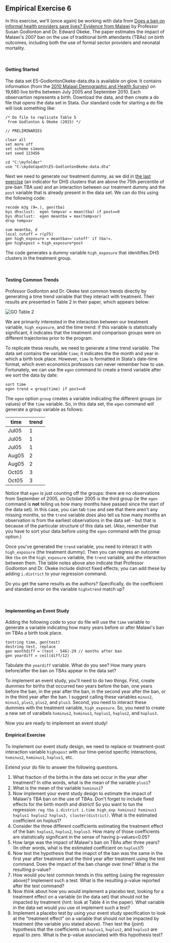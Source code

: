 ## Empirical Exercise 6  

In this exercise, we'll (once again) be working with data from 
[Does a ban on informal health providers save lives? Evidence from Malawi](https://www.ncbi.nlm.nih.gov/pmc/articles/PMC4677333/) 
by Professor Susan Godlonton and Dr. Edward Okeke.  The paper estimates the impact of Malawi's 2007 ban on the use of 
traditional birth attendants (TBAs) on birth outcomes, including both the use of formal sector providers and neonatal mortality.

<br>

#### Getting Started

The data set E5-GodlontonOkeke-data.dta is available on glow.  It contains information (from the 
[2010 Malawi Demographic and Health Survey](https://dhsprogram.com/methodology/survey/survey-display-333.cfm)) 
on 19,680 live births between July 2005 and September 2010.  Each observartion represents a birth.  Download the data, and then create 
a do file that opens the data set in Stata.  Our standard code for starting a do file will look something like:

``` 
/* Do file to replicate Table 5 
 from Godlonton & Okeke (2015) */

// PRELIMINARIES

clear all
set more off
set scheme s1mono
set seed 123456

cd "C:\myfolder"
use "C:\mydatapath\E5-GodlontonOkeke-data.dta"
```

Next we need to generate our treatment dummy, as we did in [the last exercise](https://pjakiela.github.io/ECON379/exercises/E5-DD2) (an 
indicator for DHS clusters that are above the 75th percentile of pre-ban TBA use) and 
an interaction between our treatment dummy and the `post` variable that is already present in 
the data set.  We can do this using the following code:

```
recode m3g (9=.), gen(tba)
bys dhsclust:  egen tempvar = mean(tba) if post==0
bys dhsclust:  egen meantba = max(tempvar)
drop tempvar

sum meantba, d
local cutoff = r(p75)
gen high_exposure = meantba>=`cutoff' if tba!=. 
gen highxpost = high_exposure*post
```

The code generates a dummy variable `high_exposure` that idenitifies DHS clusters in the 
treatment group.

<br>

#### Testing Common Trends  

Professor Godlonton and Dr. Okeke test common trends directly by generating a 
time trend variable that they interact with treatment.  Their results are 
presented in Table 2 in their paper, which appears below:

![GO Table 2](https://pjakiela.github.io/ECON379/exercises/E6-DD3/GO-Tab2.png)

We are primarily interested in the interaction between our treatment variable, 
`high_exposure`, and the time trend:  if this variable is statistically significant, 
it indicates that the treatment and comparison groups were on different trajectories 
prior to the program.  

To replicate these results, we need to generate a time trend variable.  The data set 
contains the variable `time`; it indicates the the month and year in which a birth 
took place. However, `time` is formatted in Stata's date-time format, which even 
economics professors can never remember how to use.  Fortunately, we can use 
the `egen` command to create a trend variable after we sort the data by date:

```
sort time
egen trend = group(time) if post==0
```

The `egen` option `group` creates a variable indicating the different groups (or values) 
of the `time` variable.  So, in this data set, the `egen` command will generate a group variable as 
follows:

time|trend
----|----
Jul05|1
Jul05|1
Jul05|1
Aug05|2
Aug05|2
Oct05|3
Oct05|3

Notice that `egen` is just counting off the groups:  there are no observations 
from September of 2005, so October 2005 is the third group (ie the `egen` command 
is **not** telling us how many months have passed since the start of the data set). In this case, 
you can tab `time` and see that there aren't any missing months, so the `trend` variable 
_does_ also tell us how many months an observation is from the earliest observations in 
the data set - but that is because of the particular structure of this data set.  (Also, 
remember that you have to sort your data before using the `egen` command with the group 
option.)

Once you've generated the `trend` variable, you need to interact it with `high_exposure` 
(the treatment dummy).  Then you can regress an outcome like `tba` on the `high_exposure` 
variable, the `trend` variable, and the interaction between them.  The table notes 
above also indicate that Professor Godlonton and Dr. Okeke include district fixed effects; 
you can add these by adding `i.district` to your regression command.

Do you get the same results as the authors?  Specifically, do the coefficient and 
standard error on the variable `highxtrend` match up?

<br>

#### Implementing an Event Study

Adding the following code 
to your do file will use the `time` variable to generate a variable indicating how 
many years before or after Malawi's ban on TBAs a birth took place.  

```
tostring time, gen(test)
destring test, replace
gen monthdiff = (test - 546)-29 // months after ban
gen yeardiff = ceil(diff/12)
```

Tabulate the `yeardiff` variable.  What do you see?  How many years before/after the ban 
on TBAs appear in the data set?

To implement an event study, you'll need to do two things.  First, create dummies for 
births that occurred two years before the ban, one years before the ban, in the year 
after the ban, in the second year after the ban, or in the third year after the ban. 
I suggest calling these variables `minus2`, `minus1`, `plus1`, `plus2`, and `plus3`. 
Second, you need to interact these dummies with the treatment variable, `high_exposure`. 
So, you need to create a new set of varaibels `hxminus2`, `hxminus1`, `hxplus1`, `hxplus2`, 
and `hxplus3.`

Now you are ready to implement an event study!

#### Empirical Exercise

To implement our event study design, we need to replace or treatment-post interaction 
variable `highxpost` with our time-period specific interactions, `hxminus2`, `hxminus1`, 
`hxplus1`, etc.  

Extend your do file to answer the following questions.

1. What fraction of the births in the data set occur in the year after treatment?  In othe words, what is the mean of the variable `plus1`?
2. What is the mean of the variable `hxminus1`?
3. Now implement your event study design to estimate the impact of Malawi's TBA ban on the use of TBAs.  Don't forget to include fixed effects for the birth month and district!  So you want to tun the regression:  `reg tba i.district i.time high_exp hxminus2 hxminus1 hxplus1 hxplus2 hxplus3, cluster(district)`.  What is the estimated coefficient on hxplus1?
4. Consider the three different coefficients estimating the treatment effect of the ban:  `hxplus1`, `hxplus2`, `hxplus3`.  How many of those coefficients are statistically significant in the sense of having p-values<0.05?
5. How large was the impact of Malawi's ban on TBAs after three years?  (In other words, what is the estimated coefficient on `hxplus3`?)
6. Now test the hypothesis that the imapct of the ban was the same in the first year after treatment and the third year after treatment using the test command.  Does the impact of the ban change over time?  What is the resulting p-value?
7. How would you test common trends in this setting (using the regression above)?  Implement such a test.  What is the resulting p-value reported after the test command?
8. Now think about how you would implement a placebo test, looking for a treatment effect on a variable (in the data set) that should not be impacted by treatment (hint:  look at Table 4 in the paper).  What variable in the data set would you use ot implement such a test?
9. Implement a placebo test by using your event study specification to look at the "treatment effect" on a variable that should not be impacted by treatment (the variable you stated above).  Then test the (joint) hypothesis that the coefficients on `hxplus1`, `hxplus2`, and `hxplus3` are equal to zero.  What is the p-value associated with this hypothesis test?



